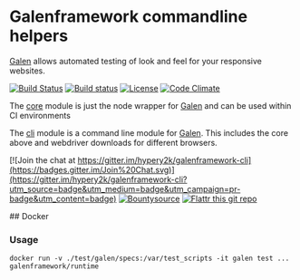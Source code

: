 # Galenframework commandline helpers

[Galen](http://galenframework.com) allows automated testing of look and feel for your responsive websites.

[![Build Status](https://travis-ci.org/hypery2k/galenframework-cli.svg?branch=master)](https://travis-ci.org/hypery2k/galenframework-cli) [![Build status](https://ci.appveyor.com/api/projects/status/fbwy88pc9ia6429w/branch/master?svg=true)](https://ci.appveyor.com/project/hypery2k/galenframework-cli/branch/master) [![License](https://img.shields.io/github/license/mashape/apistatus.svg)](LICENSE) [![Code Climate](https://codeclimate.com/github/hypery2k/galenframework-cli/badges/gpa.svg)](https://codeclimate.com/github/hypery2k/galenframework-cli)

The [core](core/) module is just the node wrapper for [Galen](http://galenframework.com) and can be used within CI environments

The [cli](cli/) module is a command line module for [Galen](http://galenframework.com). This includes the core above and webdriver downloads for different browsers.

[![Join the chat at https://gitter.im/hypery2k/galenframework-cli](https://badges.gitter.im/Join%20Chat.svg)](https://gitter.im/hypery2k/galenframework-cli?utm_source=badge&utm_medium=badge&utm_campaign=pr-badge&utm_content=badge) [![Bountysource](https://www.bountysource.com/badge/tracker?tracker_id=15642797)](https://www.bountysource.com/trackers/15642797-hypery2k-galenframework-cli?utm_source=15642797&utm_medium=shield&utm_campaign=TRACKER_BADGE) [![Flattr this git repo](http://api.flattr.com/button/flattr-badge-large.png)](https://flattr.com/submit/auto?user_id=mreinhardt&url=https://github.com/hypery2k/galenframework-cli&title=badges&language=&tags=github&category=software)

##<a name="docker"> Docker

### Usage


```
docker run -v ./test/galen/specs:/var/test_scripts -it galen test ... galenframework/runtime
```
